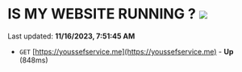 # IS MY WEBSITE RUNNING ? [![](https://img.shields.io/static/v1?label=Sponsor&message=%E2%9D%A4&logo=GitHub&color=%23fe8e86)](https://github.com/sponsors/<username>)

Last updated: **11/16/2023, 7:51:45 AM**

- `GET` [https://youssefservice.me](https://youssefservice.me) - **Up** (848ms)
